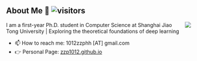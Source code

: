 ## About Me 👋 ![visitors](https://visitor-badge.glitch.me/badge?page_id=zzp1012.zzp1012)
<img align="right" src="https://github-readme-stats.vercel.app/api?username=zzp1012&show_icons=true&icon_color=805AD5&text_color=718096&bg_color=ffffff&hide_title=true" />

I am a first-year Ph.D. student in Computer Science at Shanghai Jiao Tong University | Exploring the theoretical foundations of deep learning
- 📫 How to reach me: 1012zzphh [AT] gmail.com
- 👉 Personal Page: [zzp1012.github.io](https://zzp1012.github.io)
